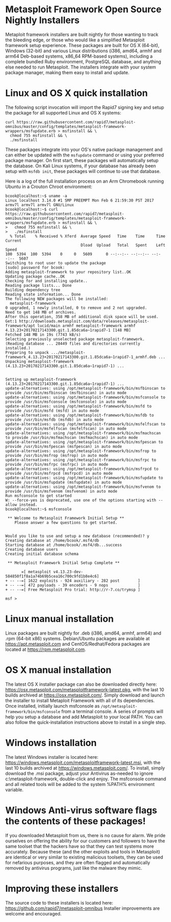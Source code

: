# Metasploit Framework Open Source Nightly Installers

Metaploit framework installers are built nightly for those wanting to track the bleeding edge, or those who would like a simplified Metasploit framework setup experience. These packages are built for OS X (64-bit), Windows (32-bit) and various Linux distributions (i386, amd64, armhf and arm64 Deb-based systems, x86_64 RPM-based systems), including a complete bundled Ruby environment, PostgreSQL database, and anything else needed to run Metasploit. The installers integrate with your system package manager, making them easy to install and update.

# Linux and OS X quick installation

The following script invocation will import the Rapid7 signing key and setup the package for all supported Linux and OS X systems:

```
curl https://raw.githubusercontent.com/rapid7/metasploit-omnibus/master/config/templates/metasploit-framework-wrappers/msfupdate.erb > msfinstall && \
  chmod 755 msfinstall && \
  ./msfinstall
```

These packages integrate into your OS's native package management and can either be updated with the ```msfupdate``` command or using your preferred package manager. On first start, these packages will automatically setup the database. On Kali Linux systems, if your database has already been setup with ```msfdb init```, these packages will continue to use that database.

Here is a log of the full installation process on an Arm Chromebook running Ubuntu in a Crouton Chroot environment:

```
bcook@localhost:~$ uname -a
Linux localhost 3.14.0 #1 SMP PREEMPT Mon Feb 6 21:59:30 PST 2017 armv7l armv7l armv7l GNU/Linux
bcook@localhost:~$ curl https://raw.githubusercontent.com/rapid7/metasploit-omnibus/master/config/templates/metasploit-framework-wrappers/msfupdate.erb > msfinstall && \
>   chmod 755 msfinstall && \
>   ./msfinstall
  % Total    % Received % Xferd  Average Speed   Time    Time     Time  Current
                                 Dload  Upload   Total   Spent    Left  Speed
100  5394  100  5394    0     0   5609      0 --:--:-- --:--:-- --:--:--  5607
Switching to root user to update the package
[sudo] password for bcook: 
Adding metasploit-framework to your repository list..OK
Updating package cache..OK
Checking for and installing update..
Reading package lists... Done
Building dependency tree       
Reading state information... Done
The following NEW packages will be installed:
  metasploit-framework
0 upgraded, 1 newly installed, 0 to remove and 2 not upgraded.
Need to get 148 MB of archives.
After this operation, 358 MB of additional disk space will be used.
Get:1 http://downloads.metasploit.com/data/releases/metasploit-framework/apt lucid/main armhf metasploit-framework armhf 4.13.23+20170217143300.git.1.85dca6a~1rapid7-1 [148 MB]
Fetched 148 MB in 19s (7743 kB/s)                                                                                                    
Selecting previously unselected package metasploit-framework.
(Reading database ... 28449 files and directories currently installed.)
Preparing to unpack .../metasploit-framework_4.13.23+20170217143300.git.1.85dca6a~1rapid7-1_armhf.deb ...
Unpacking metasploit-framework (4.13.23+20170217143300.git.1.85dca6a~1rapid7-1) ...


Setting up metasploit-framework (4.13.23+20170217143300.git.1.85dca6a~1rapid7-1) ...
update-alternatives: using /opt/metasploit-framework/bin/msfbinscan to provide /usr/bin/msfbinscan (msfbinscan) in auto mode
update-alternatives: using /opt/metasploit-framework/bin/msfconsole to provide /usr/bin/msfconsole (msfconsole) in auto mode
update-alternatives: using /opt/metasploit-framework/bin/msfd to provide /usr/bin/msfd (msfd) in auto mode
update-alternatives: using /opt/metasploit-framework/bin/msfdb to provide /usr/bin/msfdb (msfdb) in auto mode
update-alternatives: using /opt/metasploit-framework/bin/msfelfscan to provide /usr/bin/msfelfscan (msfelfscan) in auto mode
update-alternatives: using /opt/metasploit-framework/bin/msfmachscan to provide /usr/bin/msfmachscan (msfmachscan) in auto mode
update-alternatives: using /opt/metasploit-framework/bin/msfpescan to provide /usr/bin/msfpescan (msfpescan) in auto mode
update-alternatives: using /opt/metasploit-framework/bin/msfrop to provide /usr/bin/msfrop (msfrop) in auto mode
update-alternatives: using /opt/metasploit-framework/bin/msfrpc to provide /usr/bin/msfrpc (msfrpc) in auto mode
update-alternatives: using /opt/metasploit-framework/bin/msfrpcd to provide /usr/bin/msfrpcd (msfrpcd) in auto mode
update-alternatives: using /opt/metasploit-framework/bin/msfupdate to provide /usr/bin/msfupdate (msfupdate) in auto mode
update-alternatives: using /opt/metasploit-framework/bin/msfvenom to provide /usr/bin/msfvenom (msfvenom) in auto mode
Run msfconsole to get started
W: --force-yes is deprecated, use one of the options starting with --allow instead.
bcook@localhost:~$ msfconsole 

 ** Welcome to Metasploit Framework Initial Setup **
    Please answer a few questions to get started.


Would you like to use and setup a new database (recommended)? y
Creating database at /home/bcook/.msf4/db
Starting database at /home/bcook/.msf4/db...success
Creating database users
Creating initial database schema

 ** Metasploit Framework Initial Setup Complete **

       =[ metasploit v4.13.23-dev-584850f1f8a1a74b69b5cea16c700c9fd1b8e4c6]
+ -- --=[ 1622 exploits - 924 auxiliary - 282 post        ]
+ -- --=[ 472 payloads - 39 encoders - 9 nops             ]
+ -- --=[ Free Metasploit Pro trial: http://r-7.co/trymsp ]

msf >
```

# Linux manual installation

Linux packages are built nightly for .deb (i386, amd64, armhf, arm64) and .rpm (64-bit x86) systems. Debian/Ubuntu packages are available at https://apt.metasploit.com and CentOS/Redhat/Fedora packages are located at https://rpm.metasploit.com.

# OS X manual installation

The latest OS X installer package can also be downloaded directly here: https://osx.metasploit.com/metasploitframework-latest.pkg, with the last 10 builds archived at https://osx.metasploit.com/. Simply download and launch the installer to install Metaploit Framework with all of its dependencies.  Once installed, initially launch msfconsole as ```/opt/metasploit-framework/bin/msfconsole``` from a terminal console. A series of prompts will help you setup a database and add Metasploit to your local PATH. You can also follow the quick-installation instructions above to install in a single step.

# Windows installation

The latest Windows installer is located here: https://windows.metasploit.com/metasploitframework-latest.msi, with the last 10 builds archived at https://windows.metasploit.com/. To install, simply download the .msi package, adjust your Antivirus as-needed to ignore c:\metasploit-framework, double-click and enjoy. The msfconsole command and all related tools will be added to the system %PATH% environment variable.

# Windows Anti-virus software flags the contents of these packages!

If you downloaded Metasploit from us, there is no cause for alarm.  We pride ourselves on offering the ability for our customers and followers to have the same toolset that the hackers have so that they can test systems more accurately.  Because these (and the other exploits and tools in Metasploit) are identical or very similar to existing malicious toolsets, they can be used for nefarious purposes, and they are often flagged and automatically removed by antivirus programs, just like the malware they mimic.

# Improving these installers

The source code to these installers is located here: https://github.com/rapid7/metasploit-omnibus
Installer improvements are welcome and encouraged.
